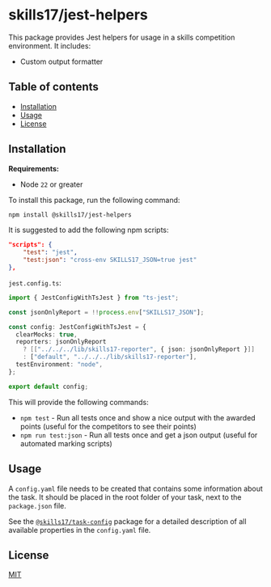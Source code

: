 # skills17/jest-helpers

This package provides Jest helpers for usage in a skills competition environment. It includes:

- Custom output formatter

## Table of contents

- [Installation](#installation)
- [Usage](#usage)
- [License](#license)

## Installation

**Requirements:**

- Node `22` or greater

To install this package, run the following command:

```bash
npm install @skills17/jest-helpers
```

It is suggested to add the following npm scripts:

```json
"scripts": {
    "test": "jest",
    "test:json": "cross-env SKILLS17_JSON=true jest"
},
```

`jest.config.ts`:

```typescript
import { JestConfigWithTsJest } from "ts-jest";

const jsonOnlyReport = !!process.env["SKILLS17_JSON"];

const config: JestConfigWithTsJest = {
  clearMocks: true,
  reporters: jsonOnlyReport
    ? [["../../../lib/skills17-reporter", { json: jsonOnlyReport }]]
    : ["default", "../../../lib/skills17-reporter"],
  testEnvironment: "node",
};

export default config;
```

This will provide the following commands:

- `npm test` - Run all tests once and show a nice output with the awarded points (useful for the competitors to see
  their points)
- `npm run test:json` - Run all tests once and get a json output (useful for automated marking scripts)

## Usage

A `config.yaml` file needs to be created that contains some information about the task. It should be placed in the root
folder of your task, next to the `package.json` file.

See the [`@skills17/task-config`](https://github.com/skills17/task-config#configuration) package for a detailed
description of all available properties in the `config.yaml` file.

## License

[MIT](https://github.com/skills17/jest-helpers/blob/master/LICENSE)
